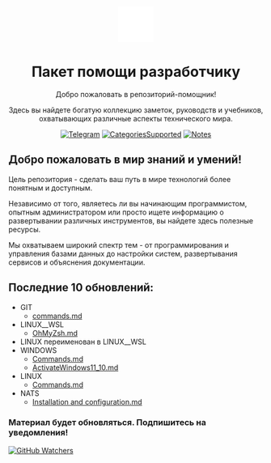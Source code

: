 <p align="center">
<img src="https://github.com/morington/help/blob/main/images/icons8-helper-100.png?raw=true" alt="HelperIcon" width=70>
<h1 align="center">Пакет помощи разработчику</h1>
<p align="center">Добро пожаловать в репозиторий-помощник!</p>
<p align="center">Здесь вы найдете богатую коллекцию заметок, руководств и учебников, охватывающих различные аспекты технического мира.</p>
</p>

<p align="center">
<a href="https://t.me/dev_survival"><img src="https://img.shields.io/badge/Telegram-blue?logo=telegram&logoColor=white" alt="Telegram"/></a>
<a href="https://github.com/morington/help"><img src="https://img.shields.io/badge/Поддерживаемые_категории-4-blue" alt="CategoriesSupported"/></a>
<a href="https://github.com/morington/help"><img src="https://img.shields.io/badge/Заметок-6-blue" alt="Notes"/></a>
</p>

## Добро пожаловать в мир знаний и умений!

Цель репозитория - сделать ваш путь в мире технологий более понятным и доступным. 

Независимо от того, являетесь ли вы начинающим программистом, опытным администратором или просто ищете информацию о развертывании различных инструментов, вы найдете здесь полезные ресурсы.

Мы охватываем широкий спектр тем - от программирования и управления базами данных до настройки систем, развертывания сервисов и объяснения документации.

## Последние 10 обновлений:
- GIT
  - <a href="https://github.com/morington/help/blob/main/GIT/commands.md">commands.md</a>
- LINUX__WSL
  - <a href="https://github.com/morington/help/blob/main/LINUX__WSL/OhMyZsh.md">OhMyZsh.md</a>
- LINUX переименован в LINUX__WSL
- WINDOWS
  - <a href="https://github.com/morington/help/blob/main/WINDOWS/Commands.md">Commands.md</a>
  - <a href="https://github.com/morington/help/blob/main/WINDOWS/ActivateWindows11_10.md">ActivateWindows11_10.md</a>
- LINUX
  - <a href="https://github.com/morington/help/blob/main/LINUX__WSL/Commands.md">Commands.md</a>
- NATS
  - <a href="https://github.com/morington/help/blob/main/NATS/Installation%20and%20configuration.md">Installation and configuration.md</a>

### Материал будет обновляться. Подпишитесь на уведомления!
[![GitHub Watchers](https://img.shields.io/github/watchers/morington/help.svg?style=social&label=Watch)](https://github.com/morington/help)
